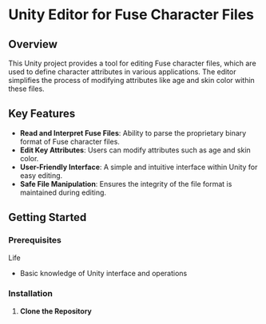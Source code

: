 # Unity Editor for Fuse Character Files

## Overview

This Unity project provides a tool for editing Fuse character files, which are used to define character attributes in various applications. The editor simplifies the process of modifying attributes like age and skin color within these files.

## Key Features

- **Read and Interpret Fuse Files**: Ability to parse the proprietary binary format of Fuse character files.
- **Edit Key Attributes**: Users can modify attributes such as age and skin color.
- **User-Friendly Interface**: A simple and intuitive interface within Unity for easy editing.
- **Safe File Manipulation**: Ensures the integrity of the file format is maintained during editing.

## Getting Started

### Prerequisites

Life
- Basic knowledge of Unity interface and operations

### Installation

1. **Clone the Repository**
   
